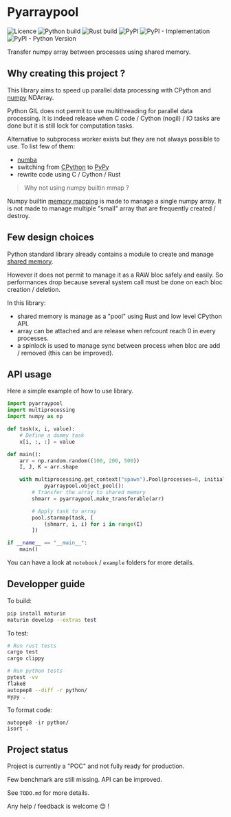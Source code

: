 # Pyarraypool

![Licence](https://img.shields.io/github/license/arthurlm/pyarraypool)
![Python build](https://img.shields.io/github/workflow/status/arthurlm/pyarraypool/Python?label=build%20python)
![Rust build](https://img.shields.io/github/workflow/status/arthurlm/pyarraypool/Rust?label=build%20rust)
![PyPI](https://img.shields.io/pypi/v/pyarraypool)
![PyPI - Implementation](https://img.shields.io/pypi/implementation/pyarraypool)
![PyPI - Python Version](https://img.shields.io/pypi/pyversions/pyarraypool)

Transfer numpy array between processes using shared memory.

## Why creating this project ?

This library aims to speed up parallel data processing with CPython and [numpy](https://numpy.org/) NDArray.

Python GIL does not permit to use multithreading for parallel data processing.
It is indeed release when C code / Cython (nogil) / IO tasks are done but it is still lock for computation tasks.

Alternative to subprocess worker exists but they are not always possible to use.
To list few of them:

- [numba](https://numba.pydata.org/)
- switching from [CPython](https://github.com/python/cpython) to [PyPy](https://www.pypy.org/)
- rewrite code using C / Cython / Rust

> Why not using numpy builtin mmap ?

Numpy builtin [memory mapping](https://numpy.org/doc/stable/reference/generated/numpy.memmap.html) is made to manage a single numpy array.
It is not made to manage multiple "small" array that are frequently created / destroy.

## Few design choices

Python standard library already contains a module to create and manage [shared memory](https://docs.python.org/3/library/multiprocessing.shared_memory.html).

However it does not permit to manage it as a RAW bloc safely and easily.
So performances drop because several system call must be done on each bloc creation / deletion.

In this library:

- shared memory is manage as a "pool" using Rust and low level CPython API.
- array can be attached and are release when refcount reach 0 in every processes.
- a spinlock is used to manage sync between process when bloc are add / removed (this can be improved).

## API usage

Here a simple example of how to use library.

```python
import pyarraypool
import multiprocessing
import numpy as np

def task(x, i, value):
    # Define a dummy task
    x[i, :, :] = value

def main():
    arr = np.random.random((100, 200, 500))
    I, J, K = arr.shape

    with multiprocessing.get_context("spawn").Pool(processes=8, initializer=pyarraypool.start_pool) as pool, \
            pyarraypool.object_pool():
        # Transfer the array to shared memory
        shmarr = pyarraypool.make_transferable(arr)

        # Apply task to array
        pool.starmap(task, [
            (shmarr, i, i) for i in range(I)
        ])

if __name__ == "__main__":
    main()
```

You can have a look at `notebook` / `example` folders for more details.

## Developper guide

To build:

```sh
pip install maturin
maturin develop --extras test
```

To test:

```sh
# Run rust tests
cargo test
cargo clippy

# Run python tests
pytest -vv
flake8
autopep8 --diff -r python/
mypy .
```

To format code:

```
autopep8 -ir python/
isort .
```

## Project status

Project is currently a "POC" and not fully ready for production.

Few benchmark are still missing.
API can be improved.

See `TODO.md` for more details.

Any help / feedback is welcome 😊 !
